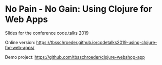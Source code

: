 # No Pain - No Gain: Using Clojure for Web Apps
Slides for the conference code.talks 2019

Online version: https://tbsschroeder.github.io/codetalks2019-using-clojure-for-web-apps/

Demo project: https://github.com/tbsschroeder/clojure-webshop-app

